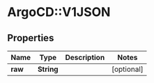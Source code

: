 # ArgoCD::V1JSON

## Properties
Name | Type | Description | Notes
------------ | ------------- | ------------- | -------------
**raw** | **String** |  | [optional] 



